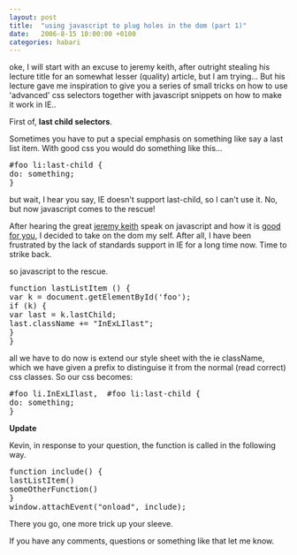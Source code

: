```yaml
---
layout: post
title:  "using javascript to plug holes in the dom (part 1)"
date:   2006-8-15 10:00:00 +0100
categories: habari
---
```

oke, I will start with an excuse to jeremy keith, after outright stealing his lecture title for an somewhat lesser (quality) article, but I am trying... But his lecture gave me inspiration to give you a series of small tricks on how to use 'advanced' css selectors together with javascript snippets on how to make it work in IE..

First of, <strong>last child selectors</strong>.

Sometimes you have to put a special emphasis on something like say a last list item. With good css you would do something like this...
<pre>#foo li:last-child {
do: something;
}</pre>
but wait, I hear you say, IE doesn't support last-child, so I can't use it. No, but now javascript comes to the rescue!

After hearing the great <a title="adactio" href="http://adactio.com/">jeremy keith</a> speak on javascript and how it is <a title="podcast" href="http://www.vivabit.com/atmedia2006/blog/index.php/jeremy-keith-using-dom-scripting-to-plug-holes-in-css-podcast/">good for you</a>, I decided to take on the dom my self. After all, I have been frustrated by the lack of standards support in IE for a long time now. Time to strike back.

so javascript to the rescue.
<pre>function lastListItem () {
var k = document.getElementById('foo');
if (k) {
var last = k.lastChild;
last.className += "InExLIlast";
}
}</pre>
all we have to do now is extend our style sheet with the ie className, which we have given a prefix to distinguise it from the normal (read correct) css classes. So our css becomes:
<pre>#foo li.InExLIlast,  #foo li:last-child {
do: something;
}</pre>
<strong>Update</strong>

Kevin, in response to your question, the function is called in the following way.
<pre>function include() {
lastListItem()
someOtherFunction()
}
window.attachEvent("onload", include);</pre>
There you go, one more trick up your sleeve.

If you have any comments, questions or something like that let me know.